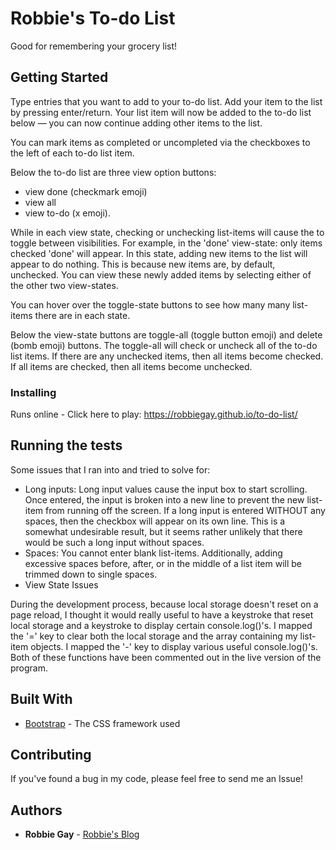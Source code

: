 # Robbie's To-do List

Good for remembering your grocery list!

## Getting Started

Type entries that you want to add to your to-do list. Add your item to the list by pressing enter/return. Your list item will now be added to the to-do list below — you can now continue adding other items to the list. 

You can mark items as completed or uncompleted via the checkboxes to the left of each to-do list item.

Below the to-do list are three view option buttons:
- view done (checkmark emoji)
- view all
- view to-do (x emoji). 

While in each view state, checking or unchecking list-items will cause the to toggle between visibilities. For example, in the 'done' view-state: only items checked 'done' will appear. In this state, adding new items to the list will appear to do nothing. This is because new items are, by default, unchecked. You can view these newly added items by selecting either of the other two view-states.

You can hover over the toggle-state buttons to see how many many list-items there are in each state.

Below the view-state buttons are toggle-all (toggle button emoji) and delete (bomb emoji) buttons. The toggle-all will check or uncheck all of the to-do list items. If there are any unchecked items, then all items become checked. If all items are checked, then all items become unchecked.


### Installing

Runs online - Click here to play: https://robbiegay.github.io/to-do-list/

## Running the tests

Some issues that I ran into and tried to solve for:
- Long inputs: Long input values cause the input box to start scrolling. Once entered, the input is broken into a new line to prevent the new list-item from running off the screen. If a long input is entered WITHOUT any spaces, then the checkbox will appear on its own line. This is a somewhat undesirable result, but it seems rather unlikely that there would be such a long input without spaces.
- Spaces: You cannot enter blank list-items. Additionally, adding excessive spaces before, after, or in the middle of a list item will be trimmed down to single spaces.
- View State Issues

During the development process, because local storage doesn't reset on a page reload, I thought it would really useful to have a keystroke that reset local storage and a keystroke to display certain console.log()'s. I mapped the '=' key to clear both the local storage and the array containing my list-item objects. I mapped the '-' key to display various useful console.log()'s. Both of these functions have been commented out in the live version of the program.

## Built With

* [Bootstrap](https://getbootstrap.com) - The CSS framework used

## Contributing

If you've found a bug in my code, please feel free to send me an Issue!

## Authors

* **Robbie Gay** - [Robbie's Blog](https://robbiegay.github.io)